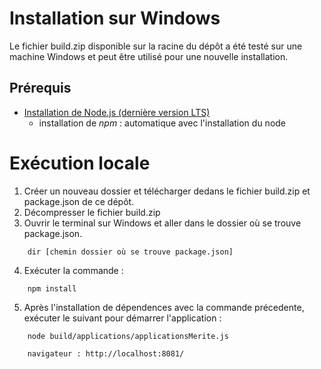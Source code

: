 # Installation sur Windows

Le fichier build.zip disponible sur la racine du dépôt a été testé sur une machine Windows et peut être utilisé pour une nouvelle installation.

## Prérequis

- [Installation de Node.js (dernière version LTS)](https://nodejs.org/fr/download/)
  - installation de *npm* : automatique avec l'installation du node

# Exécution locale

1. Créer un nouveau dossier et télécharger dedans le fichier build.zip et package.json de ce dépôt.
2. Décompresser le fichier build.zip
3. Ouvrir le terminal sur Windows et aller dans le dossier où se trouve package.json.
```
    dir [chemin dossier où se trouve package.json]
```
4. Exécuter la commande :
```
    npm install
```
5. Après l'installation de dépendences avec la commande précedente, exécuter le suivant pour démarrer l'application :
```
    node build/applications/applicationsMerite.js

    navigateur : http://localhost:8081/
```

